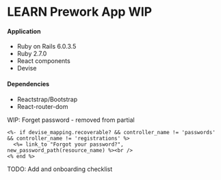 # LEARN Prework App WIP

#### Application
- Ruby on Rails 6.0.3.5
- Ruby 2.7.0
- React components
- Devise


#### Dependencies
- Reactstrap/Bootstrap
- React-router-dom




WIP:
Forget password - removed from partial
```
<%- if devise_mapping.recoverable? && controller_name != 'passwords' && controller_name != 'registrations' %>
  <%= link_to "Forgot your password?", new_password_path(resource_name) %><br />
<% end %>
```


TODO:
Add and onboarding checklist

